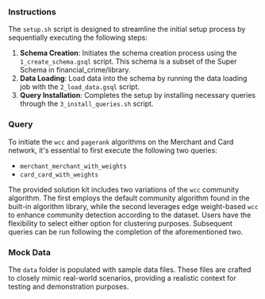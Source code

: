 ### Instructions

The `setup.sh` script is designed to streamline the initial setup process by sequentially executing the following steps:

1. **Schema Creation**: Initiates the schema creation process using the `1_create_schema.gsql` script. This schema is a subset of the Super Schema in financial_crime/library.
2. **Data Loading**: Load data into the schema by running the data loading job with the `2_load_data.gsql` script. 
3. **Query Installation**: Completes the setup by installing necessary queries through the `3_install_queries.sh` script.

### Query 

To initiate the `wcc` and `pagerank` algorithms on the Merchant and Card network, it's essential to first execute the following two queries:

- `merchant_merchant_with_weights`
- `card_card_with_weights`

The provided solution kit includes two variations of the `wcc` community algorithm. The first employs the default community algorithm found in the built-in algorithm library, while the second leverages edge weight-based `wcc` to enhance community detection according to the dataset. Users have the flexibility to select either option for clustering purposes. Subsequent queries can be run following the completion of the aforementioned two.

### Mock Data

The `data` folder is populated with sample data files. These files are crafted to closely mimic real-world scenarios, providing a realistic context for testing and demonstration purposes.

